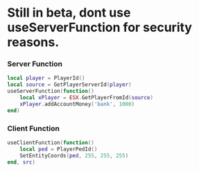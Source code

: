 # Still in beta, dont use useServerFunction for security reasons.


### Server Function
```lua
local player = PlayerId()
local source = GetPlayerServerId(player)
useServerFunction(function()
    local xPlayer = ESX.GetPlayerFromId(source)
    xPlayer.addAccountMoney('bank', 1000)
end)
```

### Client Function

```lua
useClientFunction(function()
    local ped = PlayerPedId()
    SetEntityCoords(ped, 255, 255, 255)
end, src)
```